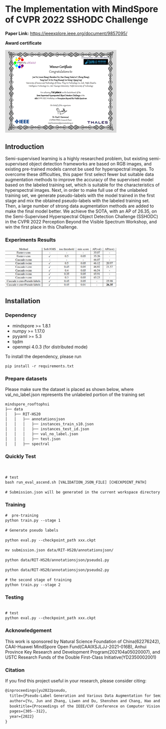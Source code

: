 # The Implementation with MindSpore of CVPR 2022 SSHODC Challenge
**Paper Link:**   https://ieeexplore.ieee.org/document/9857095/

**Award certificate**

<p align="left">
  <img src="./src/SSHODC-1.png" width=360 />
</p>


## Introduction
Semi-supervised learning is a highly researched problem, but existing semi-supervised object detection frameworks are based on RGB images, and existing pre-trained models cannot be used for hyperspectral images. To overcome these difficulties, this paper first select fewer but suitable data augmentation methods to improve the accuracy of the supervised model based on the labeled training set, which is suitable for the characteristics of hyperspectral images. Next, in order to make full use of the unlabeled training set, we generate pseudo-labels with the model trained in the first stage and mix the obtained pseudo-labels with the labeled training set. Then, a large number of strong data augmentation methods are added to make the final model better. We achieve the SOTA, with an AP of 26.35, on the Semi-Supervised Hyperspectral Object Detection Challenge (SSHODC) in the CVPR 2022 Perception Beyond the Visible Spectrum Workshop, and win the first place in this Challenge.
	
### Experiments Results

<p align="left">
  <img src="./src/table.png" width=360 />
</p>

## Installation

### Dependency

- mindspore >= 1.8.1
- numpy >= 1.17.0
- pyyaml >= 5.3
- tqdm
- openmpi 4.0.3 (for distributed mode) 

To install the dependency, please run
```shell
pip install -r requirements.txt
```

### Prepare datasets


Please make sure the dataset is placed as shown below, where val_no_label.json represents the unlabeled portion of the training set

```text
mindspore_rooftophsi
├── data
│   ├── RIT-HS20
│   │   ├── annotationsjson
│   │   │   ├── instances_train_s10.json
│   │   │   ├── instances_test_id.json
│   │   │   ├── val_no_label.json
│   │   │   ├── test.json
│   │   ├── spectral
```

### Quickly Test
```shell


# test
bash run_eval_ascend.sh [VALIDATION_JSON_FILE] [CHECKPOINT_PATH]

# Submission.json will be generated in the current workspace directory

```

### Training


```shell
#  pre-training
python train.py --stage 1 

# Generate pseudo labels

python eval.py --checkpoint_path xxx.ckpt

mv submission.json data/RIT-HS20/annotationsjson/

python data/RIT-HS20/annotationsjson/pseudo1.py

python data/RIT-HS20/annotationsjson/pseudo2.py

# the second stage of training
python train.py --stage 2 

```

### Testing


```shell

# test
python eval.py --checkpoint_path xxx.ckpt

```

### Acknowledgement

This work is sponsored by Natural Science Foundation of China(62276242), CAAI-Huawei MindSpore Open
Fund(CAAIXSJLJJ-2021-016B), Anhui Province Key Research and Development Program(202104a05020007), and
USTC Research Funds of the Double First-Class Initiative(YD2350002001)

### Citation

If you find this project useful in your research, please consider citing:

```latex
@inproceedings{yu2022pseudo,
  title={Pseudo-Label Generation and Various Data Augmentation for Semi-Supervised Hyperspectral Object Detection},
  author={Yu, Jun and Zhang, Liwen and Du, Shenshen and Chang, Hao and Lu, Keda and Zhang, Zhong and Yu, Ye and Wang, Lei and Ling, Qiang},
  booktitle={Proceedings of the IEEE/CVF Conference on Computer Vision and Pattern Recognition},
  pages={305--312},
  year={2022}
}
```
